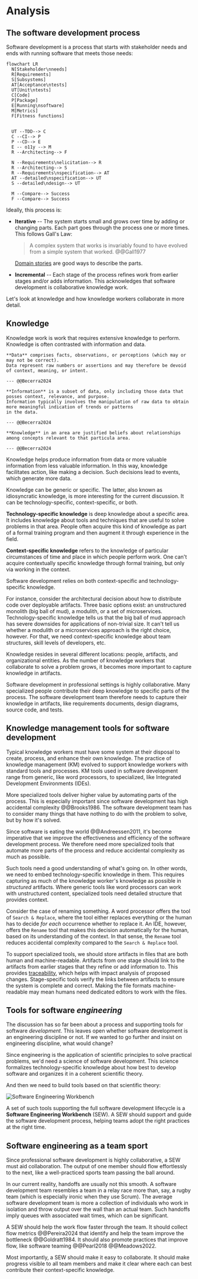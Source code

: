 # Analysis

## The software development process

Software development is a process that starts with stakeholder needs and ends with running software that meets those
needs:

```mermaid
flowchart LR
  N[Stakeholder\nneeds]
  R[Requirements]
  S[Subsystems]
  AT[Acceptance\ntests]
  UT[Unit\ntests]
  C[Code]
  P[Package]
  E[Running\nsoftware]
  M[Metrics]
  F[Fitness functions]


  UT --TDD--> C
  C --CI--> P
  P --CD--> E
  E -- o11y --> M
  R --Architecting--> F

  N --Requirements\nelicitation--> R
  R --Architecting--> S
  R --Requirements\nspecification--> AT
  AT --detailed\nspecification--> UT
  S --detailed\ndesign--> UT

  M --Compare--> Success
  F --Compare--> Success
```

Ideally, this process is:

- **Iterative** -- The system starts small and grows over time by adding or changing parts.
  Each part goes through the process one or more times.
  This follows Gall's Law:

  > A complex system that works is invariably found to have evolved from a simple system that worked. @@Gall1977

  [Domain stories](../requirements/analysis.md#learning-the-domain) are good ways to describe the parts.
- **Incremental** -- Each stage of the process refines work from earlier stages and/or adds information.
  This acknowledges that software development is collaborative knowledge work.

Let's look at knowledge and how knowledge workers collaborate in more detail.


## Knowledge

Knowledge work is work that requires extensive knowledge to perform.
Knowledge is often contrasted with information and data.

```admonish tldr title="Definition"
**Data** comprises facts, observations, or perceptions (which may or may not be correct).
Data represent raw numbers or assertions and may therefore be devoid of context, meaning, or intent.

--- @@Becerra2024
```

```admonish tldr title="Definition"
**Information** is a subset of data, only including those data that posses context, relevance, and purpose.
Information typically involves the manipulation of raw data to obtain more meaningful indication of trends or patterns
in the data.

--- @@Becerra2024
```

```admonish tldr title="Definition"
**Knowledge** in an area are justified beliefs about relationships among concepts relevant to that particula area.

--- @@Becerra2024
```

Knowledge helps produce information from data or more valuable information from less valuable information.
In this way, knowledge facilitates action, like making a decision.
Such decisions lead to events, which generate more data.

Knowledge can be generic or specific.
The latter, also known as idiosyncratic knowledge, is more interesting for the current discussion.
It can be technology-specific, context-specific, or both.

**Technology-specific knowledge** is deep knowledge about a specific area.
It includes knowledge about tools and techniques that are useful to solve problems in that area.
People often acquire this kind of knowledge as part of a formal training program and then augment it through
experience in the field.

**Context-specific knowledge** refers to the knowledge of particular circumstances of time and place in which people
perform work.
One can't acquire contextually specific knowledge through formal training, but only via working in the context.

Software development relies on both context-specific and technology-specific knowledge.

For instance, consider the architectural decision about how to distribute code over deployable artifacts.
Three basic options exist: an unstructured monolith (big ball of mud), a modulith, or a set of microservices.
Technology-specific knowledge tells us that the big ball of mud approach has severe downsides for applications of
non-trivial size.
It can't tell us whether a modulith or a microservices approach is the right choice, however.
For that, we need context-specific knowledge about team structures, skill levels of developers, etc.

Knowledge resides in several different locations: people, artifacts, and organizational entities.
As the number of knowledge workers that collaborate to solve a problem grows, it becomes more important to capture
knowledge in artifacts.

Software development in professional settings is highly collaborative.
Many specialized people contribute their deep knowledge to specific parts of the process.
The software development team therefore needs to capture their knowledge in artifacts, like requirements documents,
design diagrams, source code, and tests.


## Knowledge management tools for software development

Typical knowledge workers must have some system at their disposal to create, process, and enhance their own knowledge.
The practice of knowledge management (KM) evolved to support knowledge workers with standard tools and processes.
KM tools used in software development range from generic, like word processors, to specialized, like Integrated
Development Environments (IDEs).

More specialized tools deliver higher value by automating parts of the process.
This is especially important since software development has high accidental complexity @@Brooks1986.
The software development team has to consider many things that have nothing to do with the problem to solve, but
by how it's solved.

Since software is eating the world @@Andreessen2011, it's become imperative that we improve the effectiveness and
efficiency of the software development process.
We therefore need more specialized tools that automate more parts of the process and reduce accidental complexity as
much as possible.

Such tools need a good understanding of what's going on.
In other words, we need to embed technology-specific knowledge in them.
This requires capturing as much of the knowledge worker's knowledge as possible in _structured_ artifacts.
Where generic tools like word processors can work with unstructured content, specialized tools need detailed structure
that provides context.

Consider the case of renaming something.
A word processor offers the tool of `Search & Replace`, where the tool either replaces everything or the human has to
decide _for each_ occurrence whether to replace it.
An IDE, however, offers the `Rename` tool that makes this decision automatically for the human, based on its
understanding of the context.
In that sense, the `Rename` tool reduces accidental complexity compared to the `Search & Replace` tool.

To support specialized tools, we should store artifacts in files that are both human and machine-readable.
Artifacts from one stage should link to the artifacts from earlier stages that they refine or add information to.
This provides [traceability](../requirements/digest/management.md#requirements-management), which helps with impact
analysis of proposed changes.
Stage-specific tools verify the links between artifacts to ensure the system is complete and correct.
Making the file formats machine-readable may mean humans need dedicated editors to work with the files.


## Tools for software _engineering_

The discussion has so far been about a process and supporting tools for software _development_.
This leaves open whether software development is an engineering discipline or not.
If we wanted to go further and insist on engineering discipline, what would change?

Since engineering is the application of scientific principles to solve practical problems, we'd need a science of
software development.
This science formalizes technology-specific knowledge about how best to develop software and organizes it in a coherent
scientific theory.

And then we need to build tools based on that scientific theory:

![Software Engineering Workbench](../img/sew-domain-story.png)

A set of such tools supporting the full software development lifecycle is a **Software Engineering Workbench** (SEW).
A SEW should support and guide the software development process, helping teams adopt the right practices at the right
time.


## Software engineering as a team sport

Since professional software development is highly collaborative, a SEW must aid collaboration.
The output of one member should flow effortlessly to the next, like a well-practiced sports team passing the ball
around.

In our current reality, handoffs are usually not this smooth.
A software development team resembles a team in a relay race more than, say, a rugby team (which is especially ironic
when they use Scrum).
The average software development team is more a collection of individuals who work in isolation and throw output
over the wall than an actual team.
Such handoffs imply queues with associated wait times, which can be significant.

A SEW should help the work flow faster through the team.
It should collect flow metrics @@Pereira2024 that identify and help the team improve the bottleneck @@Goldratt1984.
It should also promote practices that improve flow, like software teaming @@Pearl2018 @@Meadows2022.

Most importantly, a SEW should make it easy to collaborate.
It should make progress visible to all team members and make it clear where each can best contribute their
context-specific knowledge.
